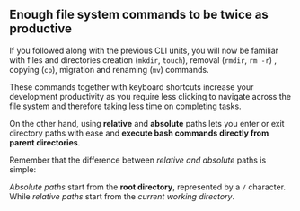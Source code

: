 ## Enough file system commands to be twice as productive

If you followed along with the previous CLI units, you will now be familiar with files and directories creation (`mkdir`, `touch`), removal (`rmdir`, `rm -r`) , copying (`cp`), migration and renaming (`mv`) commands.

These commands together with keyboard shortcuts increase your development productivity as you require less clicking to navigate across the file system and therefore taking less time on completing tasks.

On the other hand, using __relative__ and __absolute__ paths lets you enter or exit directory paths with ease and __execute bash commands directly from parent directories__.

Remember that the difference between _relative and absolute_ paths is simple: 

_Absolute paths_ start from the __root directory__, represented by a `/` character. While _relative paths_ start from the _current working directory_. 

